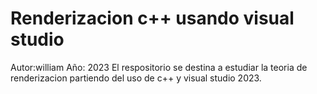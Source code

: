 # Renderizacion c++ usando visual studio
Autor:william
Año: 2023
El respositorio se destina a estudiar la teoria de renderizacion partiendo del uso de c++ y visual studio 2023.
